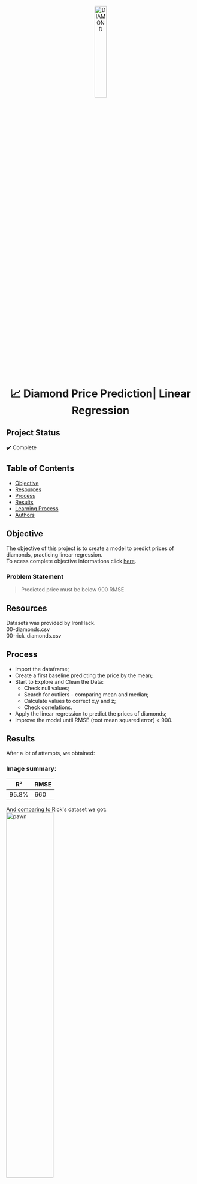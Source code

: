 <p align="center"><a href="https://imgbb.com/"><img src="https://i.pinimg.com/originals/fc/44/58/fc445856e06f4f7c767efc090fd12f86.png" alt="DIAMOND" width="25%" border="0"></a><br /></p>
<h1 align="center">📈 Diamond Price Prediction| Linear Regression </h1>

## Project Status
:heavy_check_mark: Complete

## Table of Contents 
- [Objective](#objective)
- [Resources](#Resources)
- [Process](#Process)
- [Results](#Results)
- [Learning Process](#Learning-Process)
- [Authors](#Authors)

## Objective
The objective of this project is to create a model to predict prices of diamonds, practicing linear regression.<br>
To acess complete objective informations click <a href="https://drive.google.com/file/d/1SR_lkpSamfoPeFckpfvM4PskhPhkzA3l/view?usp=sharing">here</a>.

### Problem Statement
> Predicted price must be below 900 RMSE 

## Resources
Datasets was provided by IronHack. <br>
00-diamonds.csv<br>
00-rick_diamonds.csv<br>

## Process
- Import the dataframe;
- Create a first baseline predicting the price by the mean;
- Start to Explore and Clean the Data:
     - Check null values;
     - Search for outliers - comparing mean and median;
     - Calculate values to correct x,y and z;
     - Check correlations.
- Apply the linear regression to predict the prices of diamonds;
- Improve the model until RMSE (root mean squared error) < 900.

## Results
After a lot of attempts, we obtained:


 ### Image summary:
|    R²   |  RMSE  |
|  -----  | -------|
| 95.8%   |    660  |
     
     
And comparing to Rick's dataset we got:
<br>
<img src="https://user-images.githubusercontent.com/85833899/139990704-a1876369-1ef7-4be2-938e-6647a1e98fc4.png" alt="pawn" width="50%" border="0">

## Learning Process

### Theory Applied
- [x] Numpy
- [x] Pandas
- [x] MatplotLib and Seaborn
- [x] Linear Regression

### Challenges
- Apply the model for two non-linear variables;
- Decrease the RMSE for the amount requested.

 ### Improvements
 - Use target encoder on categorical variables;
 
## Authors
Lucas Angulski <br>
